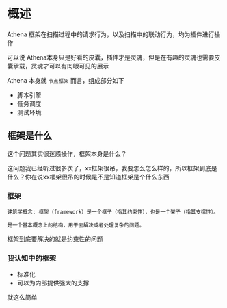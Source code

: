# 概述

Athena 框架在扫描过程中的请求行为，以及扫描中的联动行为，均为插件进行操作

可以说 Athena本身只是好看的皮囊，插件才是灵魂，但是在有趣的灵魂也需要皮囊承载，灵魂才可以有肉眼可见的展示

Athena 本身就 `节点框架` 而言，组成部分如下

- 脚本引擎
- 任务调度
- 测试环境

## 框架是什么

这个问题其实很迷惑操作，框架本身是什么？

这问题我已经听过很多次了，xx框架很吊，我要怎么怎么样的，所以框架到底是什么？你在说xx框架很吊的时候是不是知道框架是个什么东西

### 框架
    建筑学概念: 框架（framework）是一个框子（指其约束性），也是一个架子（指其支撑性）。
    
    是一个基本概念上的结构，用于去解决或者处理复杂的问题。

框架到底要解决的就是约束性的问题

### 我认知中的框架

- 标准化
- 可以为内部提供强大的支撑

就这么简单

